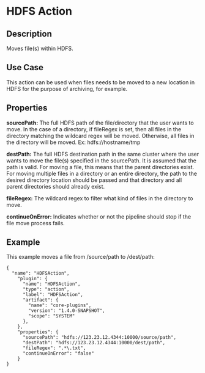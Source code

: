 # HDFS Action


Description
-----------
Moves file(s) within HDFS.


Use Case
--------
This action can be used when files needs to be moved to a new location in HDFS for the purpose of archiving,
for example.


Properties
----------
**sourcePath:** The full HDFS path of the file/directory that the user wants to move. In the case of a directory,
if fileRegex is set, then all files in the directory matching the wildcard regex will be moved. Otherwise,
all files in the directory will be moved. Ex: hdfs://hostname/tmp

**destPath:** The full HDFS destination path in the same cluster where the user wants to move the file(s) specified
in the sourcePath. It is assumed that the path is valid. For moving a file, this means that the parent directories
exist. For moving multiple files in a directory or an entire directory, the path to the desired directory location
should be passed and that directory and all parent directories should already exist.

**fileRegex:** The wildcard regex to filter what kind of files in the directory to move.

**continueOnError:** Indicates whether or not the pipeline should stop if the file move process fails.


Example
-------
This example moves a file from /source/path to /dest/path:

    {
      "name": "HDFSAction",
        "plugin": {
          "name": "HDFSAction",
          "type": "action",
          "label": "HDFSAction",
          "artifact": {
            "name": "core-plugins",
            "version": "1.4.0-SNAPSHOT",
            "scope": "SYSTEM"
          },
        },
        "properties": {
          "sourcePath": "hdfs://123.23.12.4344:10000/source/path",
          "destPath": "hdfs://123.23.12.4344:10000/dest/path",
          "fileRegex": ".*\.txt",
          "continueOnError": "false"
        }
    }
